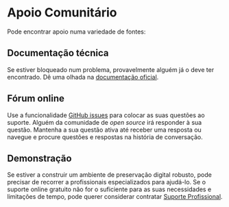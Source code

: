 # Apoio Comunitário

Pode encontrar apoio numa variedade de fontes:

## Documentação técnica

Se estiver bloqueado num problema, provavelmente alguém já o deve ter encontrado. Dê uma olhada na [documentação oficial](README.md).

## Fórum online

Use a funcionalidade [GitHub issues](https://github.com/keeps/roda/issues/new?labels=question&title=I+have+a+question+about+RODA) para colocar as suas questões ao suporte. Alguém da comunidade de *open source* irá responder à sua questão. Mantenha a sua questão ativa até receber uma resposta ou navegue e procure questões e respostas na história de conversação.

## Demonstração

Se estiver a construir um ambiente de preservação digital robusto, pode precisar de recorrer a profissionais especializados para ajudá-lo. Se o suporte online gratuito não for o suficiente para as suas necessidades e limitações de tempo, pode querer considerar contratar [Suporte Profissional](Professional_Support.md).
